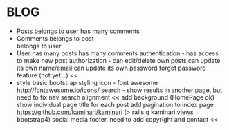 # BLOG
- Posts
    belongs to user
    has many comments
- Comments
    belongs to post  
    belongs to user      
- User
    has many posts
    has many comments
    authentication - has access to make new post
    authorization - can edit/delete own posts
    can update its own name/email
    can update its own password
    forgot password feature (not yet...) <<
- style
    basic bootstrap styling
    icon - font awesome http://fontawesome.io/icons/
    search - show results in another page. but need to fix nav search alignment <<
    add background (HomePage ok)
    show individual page title for each post
    add pagination to index page https://github.com/kaminari/kaminari
    (> rails g kaminari:views bootstrap4)
    social media footer. need to add copyright and contact <<
